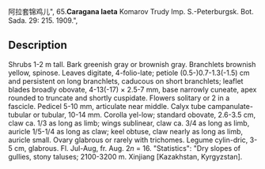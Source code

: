 阿拉套锦鸡儿",
65.**Caragana laeta** Komarov Trudy Imp. S.-Peterburgsk. Bot. Sada. 29: 215. 1909.",

## Description
Shrubs 1-2 m tall. Bark greenish gray or brownish gray. Branchlets brownish yellow, spinose. Leaves digitate, 4-folio-late; petiole (0.5-)0.7-1.3(-1.5) cm and persistent on long branchlets, caducous on short branchlets; leaflet blades broadly obovate, 4-13(-17) × 2.5-7 mm, base narrowly cuneate, apex rounded to truncate and shortly cuspidate. Flowers solitary or 2 in a fascicle. Pedicel 5-10 mm, articulate near middle. Calyx tube campanulate-tubular or tubular, 10-14 mm. Corolla yel-low; standard obovate, 2.6-3.5 cm, claw ca. 1/3 as long as limb; wings sublinear, claw ca. 3/4 as long as limb, auricle 1/5-1/4 as long as claw; keel obtuse, claw nearly as long as limb, auricle small. Ovary glabrous or rarely with trichomes. Legume cylin-dric, 3-5 cm, glabrous. Fl. Jul-Aug, fr. Aug. 2*n* = 16.
  "Statistics": "Dry slopes of gullies, stony taluses; 2100-3200 m. Xinjiang [Kazakhstan, Kyrgyzstan].

